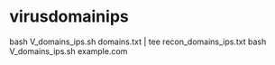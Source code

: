 # virusdomainips
 bash V_domains_ips.sh domains.txt | tee recon_domains_ips.txt
bash V_domains_ips.sh example.com

